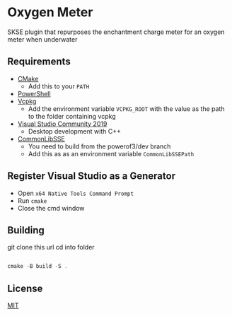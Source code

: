 # Oxygen Meter

SKSE plugin that repurposes the enchantment charge meter for an oxygen meter when underwater

## Requirements

* [CMake](https://cmake.org/)
	* Add this to your `PATH`
* [PowerShell](https://github.com/PowerShell/PowerShell/releases/latest)
* [Vcpkg](https://github.com/microsoft/vcpkg)
	* Add the environment variable `VCPKG_ROOT` with the value as the path to the folder containing vcpkg
* [Visual Studio Community 2019](https://visualstudio.microsoft.com/)
	* Desktop development with C++
* [CommonLibSSE](https://github.com/powerof3/CommonLibSSE/tree/dev)
	* You need to build from the powerof3/dev branch
	* Add this as as an environment variable `CommonLibSSEPath`

## Register Visual Studio as a Generator

* Open `x64 Native Tools Command Prompt`
* Run `cmake`
* Close the cmd window

## Building

git clone this url
cd into folder

```powershell

cmake -B build -S .

```

## License

[MIT](LICENSE)
